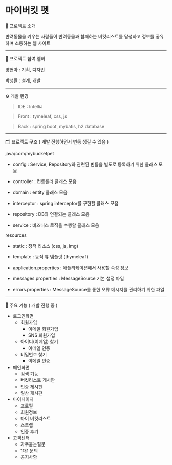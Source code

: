# 마이버킷 펫
🐶 프로젝트 소개

뱐려동물을 키우는 사람들이 반려동물과 함께하는 버킷리스트를 달성하고 정보를 공유하며 소통하는 웹 사이트
***
👯 프로젝트 참여 멤버

양현아 : 기획, 디자인

박성환 : 설계, 개발
***
⚙️ 개발 환경
> IDE : IntelliJ

> Front : tymeleaf, css, js

> Back : spring boot, mybatis, h2 database


***
🗂️ 프로젝트 구조 ( 개발 진행하면서 변동 생길 수 있음 )

java/com/mybucketpet
  
  - config : Service, Repository와 관련된 빈들을 별도로 등록하기 위한 클래스 모음
    
  - controller : 컨트롤러 클래스 모음
    
  - domain : entity 클래스 모음
    
  - interceptor : spring interceptor를 구현할 클래스 모음
    
  - repository : DB와 연결되는 클래스 모음
    
  - service : 비즈니스 로직을 수행할 클래스 모음
  
resources
  
  - static : 정적 리소스 (css, js, img)
  
  - template : 동적 뷰 템플릿 (thymeleaf)
  
  - application.properties : 애플리케이션에서 사용할 속성 정보
  
  - messages.properties : MessageSource 기본 설정 파일
  
  - errors.properties : MessageSource를 통한 오류 메시지를 관리하기 위한 파일

***
📝 주요 기능 ( 개발 진행 중 )

* 로그인화면
  - 회원가입
    + 이메일 회원가입
    + SNS 회원가입
  - 아이디(이메일) 찾기
    + 이메일 인증
  - 비밀번호 찾기
    + 이메일 인증
* 메인화면
  - 검색 기능
  - 버킷리스트 게시판
  - 인증 게시판
  - 일상 게시판
* 마이페이지
  - 프로필
  - 회원정보
  - 마이 버킷리스트
  - 스크랩
  - 인증 후기
* 고객센터
  - 자주묻는질문
  - 1대1 문의
  - 공지사항


